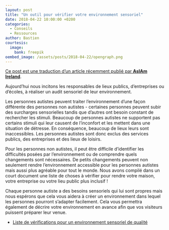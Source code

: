 ```yaml
---
layout: post
title: "Un outil pour vérifier votre environnement sensoriel"
date: 2018-04-22 10:00:00 +0200
categories:
  - Conseils
  - Ressources
author: Bastien
courtesis:
  image:
    bank: freepik
oembed_image: /assets/posts/2018-04-22/opengraph.png
---
```


<amp-img class="center" layout="responsive" width="640" height="376" src="{{ site.amp_img_cache_url }}/assets/posts/2018-04-22/opengraph.png" alt="Vérifiez votre environnement sensoriel"></amp-img>

<div class="small"><a href="https://asiam.ie/check-sensory-checklist-tool">Ce post est une traduction d’un article récemment publié par <strong>AsIAm Ireland</strong></a>.</div>

Aujourd’hui nous incitons les responsables de lieux publics, d’entreprises ou d’écoles, 
à réaliser un audit sensoriel de leur environnement.

Les personnes autistes peuvent traiter l’environnement d’une façon différente des 
personnes non autistes - certaines personnes peuvent subir des surcharges sensorielles 
tandis que d’autres ont besoin constant de rechercher les stimuli. Beaucoup de 
personnes autistes ne supportent pas certains stimuli qui leur causent de l’inconfort 
et les mettent dans une situation de détresse. En conséquence, beaucoup de lieux leurs 
sont inaccessibles.
Les personnes autistes sont donc exclus des services publics, des entreprises et des 
lieux de loisirs.

Pour les personnes non autistes, il peut être difficile d’identifier les difficultés 
posées par l’environnement ou de comprendre quels changements sont nécessaires. De 
petits changements peuvent non seulement rendre l’environnement accessible pour les 
personnes autistes mais aussi plus agréable pour tout le monde.
Nous avons compilé dans un court document une liste de choses à vérifier pour rendre 
votre maison, votre entreprise ou votre lieu public plus inclusif&nbsp;!

Chaque personne autiste a des besoins sensoriels qui lui sont propres mais nous 
espérons que cela vous aidera à créer un environnement dans lequel les personnes pourront 
s’adapter facilement. Cela vous permettra également de décrire votre environnement en 
avance afin que vos visiteurs puissent préparer leur venue.

<ul class="horizontal center">
 <li>
   <a href="https://github.com/autisme/twitter-campaign/raw/master/sensory-checklist/checklist.pdf" class="big center">
     <amp-img class="center" width="150" height="212" src="https://github.com/autisme/twitter-campaign/raw/master/sensory-checklist/checklist.png" alt="Sensory Checklist"></amp-img>
     <span class="subtitle">Liste de vérifications</span>
     <span>pour un environnement sensoriel de qualité</span>
   </a>
 </li>
</ul>


